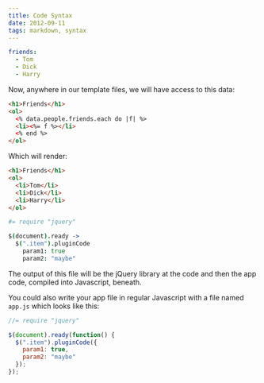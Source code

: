```yaml
---
title: Code Syntax
date: 2012-09-11
tags: markdown, syntax
---
```


``` yaml
friends:
  - Tom
  - Dick
  - Harry
```

Now, anywhere in our template files, we will have access to this data:

``` html
<h1>Friends</h1>
<ol>
  <% data.people.friends.each do |f| %>
  <li><%= f %></li>
  <% end %>
</ol>
```

Which will render:

``` html
<h1>Friends</h1>
<ol>
  <li>Tom</li>
  <li>Dick</li>
  <li>Harry</li>
</ol>
```

``` coffeescript
#= require "jquery"

$(document).ready ->
  $(".item").pluginCode
    param1: true
    param2: "maybe"
```

The output of this file will be the jQuery library at the code and then the app code, compiled into Javascript, beneath.

You could also write your app file in regular Javascript with a file named `app.js` which looks like this:

``` javascript
//= require "jquery"

$(document).ready(function() {
  $(".item").pluginCode({
    param1: true,
    param2: "maybe"
  });
});
```
